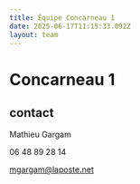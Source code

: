 ```yaml
---
title: Équipe Concarneau 1
date: 2025-06-17T11:15:33.092Z
layout: team
---
```


# Concarneau 1



## contact 

Mathieu Gargam

 06 48 89 28 14

mgargam@laposte.net

